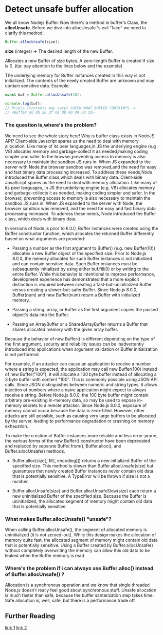 # Detect unsafe buffer allocation
We all know Nodejs Buffer. Now there's a method in buffer's Class, the **allocUnsafe**.
Before we dive into allocUnsafe 's evil "face" we need to clarify this method. 
```javascript
Buffer.allocUnsafe(size);
```
**size** (integer) -> The desired length of the new Buffer.

Allocates a new Buffer of size bytes.
A zero-length Buffer is created if size is 0.
(tip: pay attention to the lines below and the example)

The underlying memory for Buffer instances created in this way is not initialized.
The contents of the newly created Buffer are unknown and may contain sensitive data.
Example:

```javascript
const buf = Buffer.allocUnsafe(10);

console.log(buf);
// Prints (contents may vary) CHECK WHAT BUFFER CONTAINTS ->
// <Buffer a0 8b 28 3f 01 00 00 00 50 32>
```
### The question is,where's the problem?
We need to see the whole story here!
Why is buffer class exists in NodeJS API?
Client-side Javscript spares us the need to deal with memory allocation.
Like many of its peer languages,in JS the underlying engine (e.g V8) allocates memory and garbage-collect it as needed,making coding simpler and safer.
In the browser,preventing access to memory is also necessary to maintain the sandbox JS runs in.
When JS expanded to the server with Node,the browser sandbox was removed,and the need for easy and fast binary data processing increased.
To address these needs,Node introduced the Buffer class,which deals with binary data.
Client-side JavaScript spares us the need to deal with memory allocation.
Like many of its peer languages, in JS the underlying engine (e.g. V8) allocates memory and garbage-collects it as needed, making coding simpler and safer.
In the browser, preventing access to memory is also necessary to maintain the sandbox JS runs in.
When JS expanded to the server with Node, the browser sandbox was removed, and the need for easy and fast binary data processing increased.
To address these needs, Node introduced the Buffer class, which deals with binary data.

In versions of Node.js prior to 6.0.0, Buffer instances were created using the Buffer constructor function, which allocates the returned Buffer differently based on what arguments are provided:

* Passing a number as the first argument to Buffer() (e.g. new Buffer(10)) allocates a new Buffer object of the specified size. Prior to Node.js 8.0.0, the memory allocated for such Buffer instances is not initialized and can contain sensitive data. Such Buffer instances must be subsequently initialized by using either buf.fill(0) or by writing to the entire Buffer. While this behavior is intentional to improve performance, development experience has demonstrated that a more explicit distinction is required between creating a fast-but-uninitialized Buffer versus creating a slower-but-safer Buffer. Since Node.js 8.0.0, Buffer(num) and new Buffer(num) return a Buffer with initialized memory.

* Passing a string, array, or Buffer as the first argument copies the passed object's data into the Buffer.

* Passing an ArrayBuffer or a SharedArrayBuffer returns a Buffer that shares allocated memory with the given array buffer.

Because the behavior of new Buffer() is different depending on the type of the first argument, security and reliability issues can be inadvertently introduced into applications when argument validation or Buffer initialization is not performed.

For example, if an attacker can cause an application to receive a number where a string is expected, the application may call new Buffer(100) instead of new Buffer("100"), it will allocate a 100 byte buffer instead of allocating a 3 byte buffer with content "100".
This is commonly possible using JSON API calls.
Since JSON distinguishes between numeric and string types, it allows injection of numbers where a naive application might expect to always receive a string.
Before Node.js 8.0.0, the 100 byte buffer might contain arbitrary pre-existing in-memory data, so may be used to expose in-memory secrets to a remote attacker.
Since Node.js 8.0.0, exposure of memory cannot occur because the data is zero-filled.
However, other attacks are still possible, such as causing very large buffers to be allocated by the server, leading to performance degradation or crashing on memory exhaustion.

To make the creation of Buffer instances more reliable and less error-prone, the various forms of the new Buffer() constructor have been deprecated and replaced by separate Buffer.from(), Buffer.alloc(), and Buffer.allocUnsafe() methods.

* Buffer.alloc(size[, fill[, encoding]]) returns a new initialized Buffer of the specified size. This method is slower than Buffer.allocUnsafe(size) but guarantees that newly created Buffer instances never contain old data that is potentially sensitive. A TypeError will be thrown if size is not a number.

* Buffer.allocUnsafe(size) and Buffer.allocUnsafeSlow(size) each return a new uninitialized Buffer of the specified size. Because the Buffer is uninitialized, the allocated segment of memory might contain old data that is potentially sensitive.

### What makes Buffer.allocUnsafe() "unsafe"?
When calling Buffer.allocUnsafe(), the segment of allocated memory is uninitialized (it is not zeroed-out).
While this design makes the allocation of memory quite fast, the allocated segment of memory might contain old data that is potentially sensitive.
Using a Buffer created by Buffer.allocUnsafe() without completely overwriting the memory can allow this old data to be leaked when the Buffer memory is read

### Where's the problem if i can always use Buffer.alloc() instead of Buffer.allocUnsafe() ?
Allocation is a synchronous operation and we know that single threaded Node.js doesn't really feel good about synchronous stuff.
Unsafe allocation is much faster than safe, because the buffer santarization step takes time.
Safe allocation is, well, safe, but there is a performance trade off.


## Further Reading

[link 1](https://snyk.io/vuln/npm:ws:20160104)
[link 2](https://snyk.io/blog/exploiting-buffer/)

